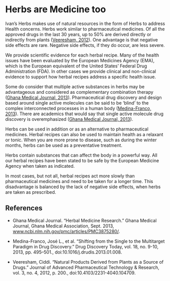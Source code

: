 
# Herbs are Medicine too

Ivan’s Herbs makes use of natural resources in the form of Herbs to address Health concerns. Herbs work similar to pharmaceutical medicines. Of all the approved drugs in the last 30 years, up to 50% are derived directly or indirectly from plants ([Veeresham, 2012]). One advantage is that negative side effects are rare. Negative side effects, if they do occur, are less severe.

We provide scientific evidence for each herbal recipe. Many of the health issues have been evaluated by the European Medicines Agency (EMA), which is the European equivalent of the United States’ Federal Drug Administration (FDA). In other cases we provide clinical and non-clinical evidence to support how herbal recipes address a specific health issue. 

Some do consider that multiple active substances in herbs may be advantageous and considered as complementary combination therapy ([Ghana Medical Journal, 2013]). Pharmaceutical drug discovery and design based around single active molecules can be said to be ‘blind’ to the complex interconnected processes in a human body ([Medina-Franco, 2013]). There are academics that would say that single active molecule drug discovery is overemphasized ([Ghana Medical Journal, 2013]). 

Herbs can be used in addition or as an alternative to pharmaceutical medicines. Herbal recipes can also be used to maintain health as a relaxant or tonic. When you are more prone to disease, such as during the winter months, herbs can be used as a preventative treatment. 

Herbs contain substances that can affect the body in a powerful way. All our herbal recipes have been stated to be safe by the European Medicine Agency when taken as indicated.
 
In most cases, but not all, herbal recipes act more slowly than pharmaceutical medicines and need to be taken for a longer time. This disadvantage is balanced by the lack of negative side effects, when herbs are taken as prescribed.

## References

- Ghana Medical Journal. “Herbal Medicine Research.” Ghana Medical Journal, Ghana Medical Association, Sept. 2013, www.ncbi.nlm.nih.gov/pmc/articles/PMC3875280/.

- Medina-Franco, José L., et al. “Shifting from the Single to the Multitarget Paradigm in Drug Discovery.” Drug Discovery Today, vol. 18, no. 9-10, 2013, pp. 495–501., doi:10.1016/j.drudis.2013.01.008.

- Veeresham, Ciddi. “Natural Products Derived from Plants as a Source of Drugs.” Journal of Advanced Pharmaceutical Technology &amp; Research, vol. 3, no. 4, 2012, p. 200., doi:10.4103/2231-4040.104709.

[Ghana Medical Journal, 2013]: https://www.ncbi.nlm.nih.gov/pmc/articles/PMC3875280/
[Medina-Franco, 2013]: https://www.ncbi.nlm.nih.gov/pmc/articles/PMC3642214/
[Veeresham, 2012]: https://www.ncbi.nlm.nih.gov/pmc/articles/PMC3560124/
